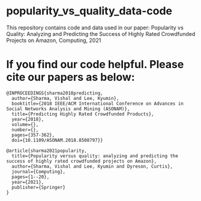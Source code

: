 # popularity_vs_quality_data-code
This repository contains code and data used in our paper: Popularity vs Quality: Analyzing and Predicting the Success of Highly Rated Crowdfunded Projects on Amazon, Computing, 2021

# If you find our code helpful. Please cite our papers as below: 

```
@INPROCEEDINGS{sharma2018predicting,
  author={Sharma, Vishal and Lee, Kyumin},
  booktitle={2018 IEEE/ACM International Conference on Advances in Social Networks Analysis and Mining (ASONAM)}, 
  title={Predicting Highly Rated Crowdfunded Products}, 
  year={2018},
  volume={},
  number={},
  pages={357-362},
  doi={10.1109/ASONAM.2018.8508797}}
  
@article{sharma2021popularity,
  title={Popularity versus quality: analyzing and predicting the success of highly rated crowdfunded projects on Amazon},
  author={Sharma, Vishal and Lee, Kyumin and Dyreson, Curtis},
  journal={Computing},
  pages={1--20},
  year={2021},
  publisher={Springer}
}
```
